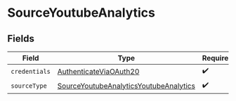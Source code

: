 # SourceYoutubeAnalytics


## Fields

| Field                                                                                                   | Type                                                                                                    | Required                                                                                                | Description                                                                                             |
| ------------------------------------------------------------------------------------------------------- | ------------------------------------------------------------------------------------------------------- | ------------------------------------------------------------------------------------------------------- | ------------------------------------------------------------------------------------------------------- |
| `credentials`                                                                                           | [AuthenticateViaOAuth20](../../models/shared/AuthenticateViaOAuth20.md)                                 | :heavy_check_mark:                                                                                      | N/A                                                                                                     |
| `sourceType`                                                                                            | [SourceYoutubeAnalyticsYoutubeAnalytics](../../models/shared/SourceYoutubeAnalyticsYoutubeAnalytics.md) | :heavy_check_mark:                                                                                      | N/A                                                                                                     |